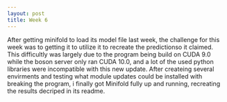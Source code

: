 ```yaml
---
layout: post
title: Week 6
---
```


After getting minifold to load its model file last week, the challenge for this week was to getting it to utilize it to recreate the predictionso it claimed. 
This difficultly was largely due to the program being build on CUDA 9.0 while the boson server only ran CUDA 10.0, and a lot of the used python libraries were incompatible with this new update.
After createing several envirments and testing what module updates could be installed with breaking the program, i finally got Minifold fully up and running, recreating the results decriped in its readme.


